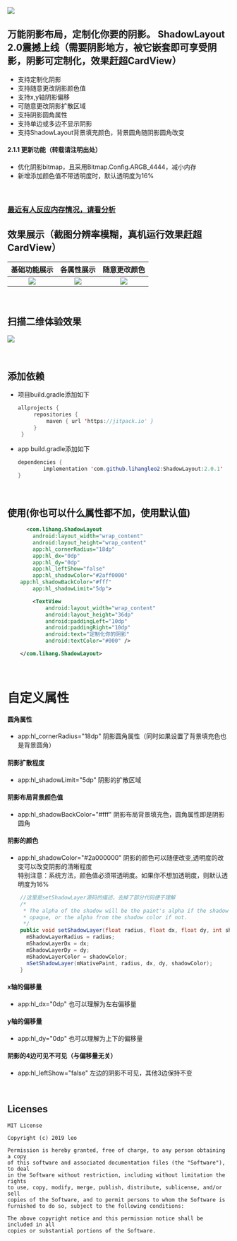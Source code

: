 [![](https://jitpack.io/v/lihangleo2/ShadowLayout.svg)](https://jitpack.io/#lihangleo2/ShadowLayout)

## 万能阴影布局，定制化你要的阴影。 ShadowLayout 2.0震撼上线（需要阴影地方，被它嵌套即可享受阴影，阴影可定制化，效果赶超CardView）
* 支持定制化阴影
* 支持随意更改阴影颜色值
* 支持x,y轴阴影偏移 
* 可随意更改阴影扩散区域 
* 支持阴影圆角属性
* 支持单边或多边不显示阴影
* 支持ShadowLayout背景填充颜色，背景圆角随阴影圆角改变

#### 2.1.1 更新功能（转载请注明出处）
* 优化阴影bitmap，且采用Bitmap.Config.ARGB_4444，减小内存
* 新增添加颜色值不带透明度时，默认透明度为16%
<br>

### [最近有人反应内存情况，请看分析](https://juejin.im/post/5d4c1392f265da03bc126584#heading-12)

## 效果展示（截图分辨率模糊，真机运行效果赶超CardView）
|基础功能展示|各属性展示|随意更改颜色|
|:---:|:---:|:---:|
|![](https://github.com/lihangleo2/ShadowLayout/blob/master/main.jpg)|![](https://github.com/lihangleo2/ShadowLayout/blob/master/first_show.gif)|![](https://github.com/lihangleo2/ShadowLayout/blob/master/other_show.gif)

<br>

## 扫描二维体验效果
![](https://github.com/lihangleo2/ShadowLayout/blob/master/zxingCode.png)

<br>

## 添加依赖

 - 项目build.gradle添加如下
   ```java
   allprojects {
		repositories {
			maven { url 'https://jitpack.io' }
		}
	}
   ```
 - app build.gradle添加如下
    ```java
   dependencies {
	        implementation 'com.github.lihangleo2:ShadowLayout:2.0.1'
	}
   ```
   
<br>

## 使用(你也可以什么属性都不加，使用默认值)
```xml
      <com.lihang.ShadowLayout
        android:layout_width="wrap_content"
        android:layout_height="wrap_content"
        app:hl_cornerRadius="18dp"
        app:hl_dx="0dp"
        app:hl_dy="0dp"
        app:hl_leftShow="false"
        app:hl_shadowColor="#2aff0000"
	app:hl_shadowBackColor="#fff"
        app:hl_shadowLimit="5dp">

        <TextView
            android:layout_width="wrap_content"
            android:layout_height="36dp"
            android:paddingLeft="10dp"
            android:paddingRight="10dp"
            android:text="定制化你的阴影"
            android:textColor="#000" />

    </com.lihang.ShadowLayout>
```
<br>

 # 自定义属性
 ####  圆角属性
 - app:hl_cornerRadius="18dp"  阴影圆角属性（同时如果设置了背景填充色也是背景圆角）
  
 #### 阴影扩散程度
 - app:hl_shadowLimit="5dp"  阴影的扩散区域
  
 #### 阴影布局背景颜色值
 - app:hl_shadowBackColor="#fff" 阴影布局背景填充色，圆角属性即是阴影圆角
 
 ####  阴影的颜色
 - app:hl_shadowColor="#2a000000"  阴影的颜色可以随便改变,透明度的改变可以改变阴影的清晰程度  
 特别注意：系统方法，颜色值必须带透明度。如果你不想加透明度，则默认透明度为16%
```java
	//这里是setShadowLayer源码的描述，去掉了部分代码便于理解
	/*
     * The alpha of the shadow will be the paint's alpha if the shadow color is
     * opaque, or the alpha from the shadow color if not.
     */
    public void setShadowLayer(float radius, float dx, float dy, int shadowColor) {
      mShadowLayerRadius = radius;
      mShadowLayerDx = dx;
      mShadowLayerDy = dy;
      mShadowLayerColor = shadowColor;
      nSetShadowLayer(mNativePaint, radius, dx, dy, shadowColor);
    }
```

 #### x轴的偏移量
 - app:hl_dx="0dp"    也可以理解为左右偏移量
 
 #### y轴的偏移量
 - app:hl_dy="0dp"    也可以理解为上下的偏移量

 #### 阴影的4边可见不可见（与偏移量无关）
 - app:hl_leftShow="false"    左边的阴影不可见，其他3边保持不变
 

<br>

## Licenses

```
MIT License

Copyright (c) 2019 leo

Permission is hereby granted, free of charge, to any person obtaining a copy
of this software and associated documentation files (the "Software"), to deal
in the Software without restriction, including without limitation the rights
to use, copy, modify, merge, publish, distribute, sublicense, and/or sell
copies of the Software, and to permit persons to whom the Software is
furnished to do so, subject to the following conditions:

The above copyright notice and this permission notice shall be included in all
copies or substantial portions of the Software.
```
